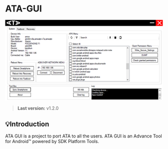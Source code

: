 # ATA-GUI

<img src="Resources/interface.jpg">

> **Last version:**  v1.2.0

## 💡Introduction
ATA GUI is a project to port ATA to all the users. ATA GUI is an Advance Tool for Android™ powered by SDK Platform Tools. 

